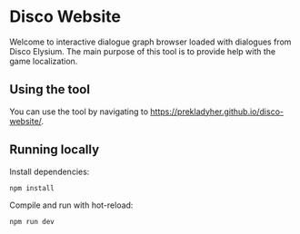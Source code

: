 # Disco Website

Welcome to interactive dialogue graph browser loaded with dialogues from Disco Elysium.
The main purpose of this tool is to provide help with the game localization.


## Using the tool

You can use the tool by navigating to https://prekladyher.github.io/disco-website/.


## Running locally

Install dependencies:

```sh
npm install
```

Compile and run with hot-reload:

```sh
npm run dev
```
